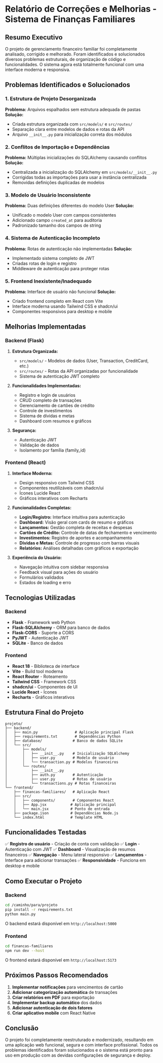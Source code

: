 # Relatório de Correções e Melhorias - Sistema de Finanças Familiares

## Resumo Executivo

O projeto de gerenciamento financeiro familiar foi completamente analisado, corrigido e melhorado. Foram identificados e solucionados diversos problemas estruturais, de organização de código e funcionalidades. O sistema agora está totalmente funcional com uma interface moderna e responsiva.

## Problemas Identificados e Solucionados

### 1. Estrutura de Projeto Desorganizada
**Problema:** Arquivos espalhados sem estrutura adequada de pastas
**Solução:** 
- Criada estrutura organizada com `src/models/` e `src/routes/`
- Separação clara entre modelos de dados e rotas da API
- Arquivo `__init__.py` para inicialização correta dos módulos

### 2. Conflitos de Importação e Dependências
**Problema:** Múltiplas inicializações do SQLAlchemy causando conflitos
**Solução:**
- Centralizada a inicialização do SQLAlchemy em `src/models/__init__.py`
- Corrigidas todas as importações para usar a instância centralizada
- Removidas definições duplicadas de modelos

### 3. Modelo de Usuário Inconsistente
**Problema:** Duas definições diferentes do modelo User
**Solução:**
- Unificado o modelo User com campos consistentes
- Adicionado campo `created_at` para auditoria
- Padronizado tamanho dos campos de string

### 4. Sistema de Autenticação Incompleto
**Problema:** Rotas de autenticação não implementadas
**Solução:**
- Implementado sistema completo de JWT
- Criadas rotas de login e registro
- Middleware de autenticação para proteger rotas

### 5. Frontend Inexistente/Inadequado
**Problema:** Interface de usuário não funcional
**Solução:**
- Criado frontend completo em React com Vite
- Interface moderna usando Tailwind CSS e shadcn/ui
- Componentes responsivos para desktop e mobile

## Melhorias Implementadas

### Backend (Flask)
1. **Estrutura Organizada:**
   - `src/models/` - Modelos de dados (User, Transaction, CreditCard, etc.)
   - `src/routes/` - Rotas da API organizadas por funcionalidade
   - Sistema de autenticação JWT completo

2. **Funcionalidades Implementadas:**
   - Registro e login de usuários
   - CRUD completo de transações
   - Gerenciamento de cartões de crédito
   - Controle de investimentos
   - Sistema de dívidas e metas
   - Dashboard com resumos e gráficos

3. **Segurança:**
   - Autenticação JWT
   - Validação de dados
   - Isolamento por família (family_id)

### Frontend (React)
1. **Interface Moderna:**
   - Design responsivo com Tailwind CSS
   - Componentes reutilizáveis com shadcn/ui
   - Ícones Lucide React
   - Gráficos interativos com Recharts

2. **Funcionalidades Completas:**
   - **Login/Registro:** Interface intuitiva para autenticação
   - **Dashboard:** Visão geral com cards de resumo e gráficos
   - **Lançamentos:** Gestão completa de receitas e despesas
   - **Cartões de Crédito:** Controle de datas de fechamento e vencimento
   - **Investimentos:** Registro de aportes e acompanhamento
   - **Dívidas e Metas:** Controle de progresso com barras visuais
   - **Relatórios:** Análises detalhadas com gráficos e exportação

3. **Experiência do Usuário:**
   - Navegação intuitiva com sidebar responsiva
   - Feedback visual para ações do usuário
   - Formulários validados
   - Estados de loading e erro

## Tecnologias Utilizadas

### Backend
- **Flask** - Framework web Python
- **Flask-SQLAlchemy** - ORM para banco de dados
- **Flask-CORS** - Suporte a CORS
- **PyJWT** - Autenticação JWT
- **SQLite** - Banco de dados

### Frontend
- **React 18** - Biblioteca de interface
- **Vite** - Build tool moderna
- **React Router** - Roteamento
- **Tailwind CSS** - Framework CSS
- **shadcn/ui** - Componentes de UI
- **Lucide React** - Ícones
- **Recharts** - Gráficos interativos

## Estrutura Final do Projeto

```
projeto/
├── backend/
│   ├── main.py                 # Aplicação principal Flask
│   ├── requirements.txt        # Dependências Python
│   ├── database/              # Banco de dados SQLite
│   └── src/
│       ├── models/
│       │   ├── __init__.py    # Inicialização SQLAlchemy
│       │   ├── user.py        # Modelo de usuário
│       │   └── transaction.py # Modelos financeiros
│       └── routes/
│           ├── __init__.py
│           ├── auth.py        # Autenticação
│           ├── user.py        # Rotas de usuário
│           └── transactions.py # Rotas financeiras
└── frontend/
    ├── financas-familiares/   # Aplicação React
    ├── src/
    │   ├── components/        # Componentes React
    │   ├── App.jsx           # Aplicação principal
    │   └── main.jsx          # Ponto de entrada
    ├── package.json          # Dependências Node.js
    └── index.html            # Template HTML
```

## Funcionalidades Testadas

✅ **Registro de usuário** - Criação de conta com validação
✅ **Login** - Autenticação com JWT
✅ **Dashboard** - Visualização de resumos financeiros
✅ **Navegação** - Menu lateral responsivo
✅ **Lançamentos** - Interface para adicionar transações
✅ **Responsividade** - Funciona em desktop e mobile

## Como Executar o Projeto

### Backend
```bash
cd /caminho/para/projeto
pip install -r requirements.txt
python main.py
```
O backend estará disponível em `http://localhost:5000`

### Frontend
```bash
cd financas-familiares
npm run dev --host
```
O frontend estará disponível em `http://localhost:5173`

## Próximos Passos Recomendados

1. **Implementar notificações** para vencimentos de cartão
2. **Adicionar categorização automática** de transações
3. **Criar relatórios em PDF** para exportação
4. **Implementar backup automático** dos dados
5. **Adicionar autenticação de dois fatores**
6. **Criar aplicativo mobile** com React Native

## Conclusão

O projeto foi completamente reestruturado e modernizado, resultando em uma aplicação web funcional, segura e com interface profissional. Todos os problemas identificados foram solucionados e o sistema está pronto para uso em produção com as devidas configurações de segurança e deploy.

